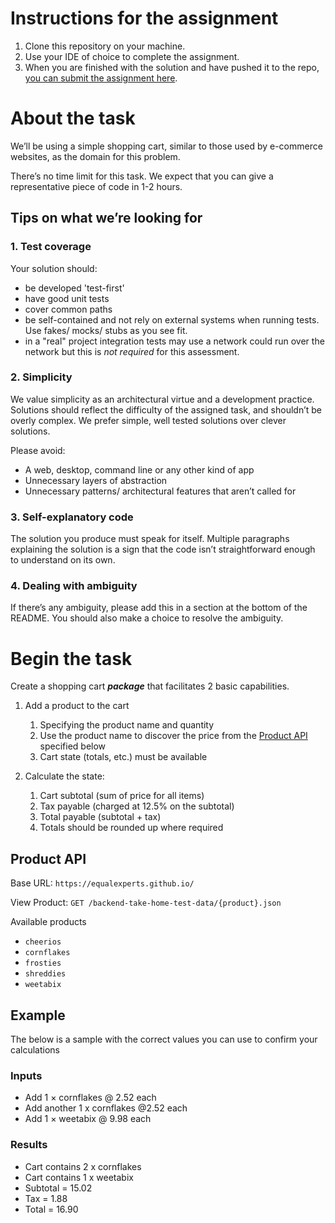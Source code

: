 # Instructions for the assignment
1. Clone this repository on your machine.
1. Use your IDE of choice to complete the assignment.
1. When you are finished with the solution and have pushed it to the repo, [you can submit the assignment here](https://app.snapcode.review/submission_links/b1c9b0a9-d207-4cce-b131-a4779db814f7).

# About the task

We’ll be using a simple shopping cart, similar to those used by e-commerce websites, as the domain for this problem.

There’s no time limit for this task. We expect that you can give a representative piece of code in 1-2 hours.

## Tips on what we’re looking for

### 1. Test coverage

Your solution should:

- be developed 'test-first'
- have good unit tests
- cover common paths
- be self-contained and not rely on external systems when running tests. Use fakes/ mocks/ stubs as you see fit.
- in a "real" project integration tests may use a network could run over the network but this is *not required* for this assessment.

### 2. Simplicity

We value simplicity as an architectural virtue and a development practice. Solutions should reflect the difficulty of the assigned task, and shouldn’t be overly complex. We prefer simple, well tested solutions over clever solutions.

Please avoid:
- A web, desktop, command line or any other kind of app
- Unnecessary layers of abstraction
- Unnecessary patterns/ architectural features that aren’t called for

### 3. Self-explanatory code

The solution you produce must speak for itself. Multiple paragraphs explaining the solution is a sign that the code isn’t straightforward enough to understand on its own.

### 4. Dealing with ambiguity

If there’s any ambiguity, please add this in a section at the bottom of the README. You should also make a choice to resolve the ambiguity.

# Begin the task

Create a shopping cart ***package*** that facilitates 2 basic capabilities.

1. Add a product to the cart
   1. Specifying the product name and quantity
   2. Use the product name to discover the price from the [Product API](#product-api) specified below
   3. Cart state (totals, etc.) must be available

2. Calculate the state:
   1. Cart subtotal (sum of price for all items)
   2. Tax payable (charged at 12.5% on the subtotal)
   3. Total payable (subtotal + tax)
   4. Totals should be rounded up where required

## Product API

Base URL: `https://equalexperts.github.io/`

View Product: `GET /backend-take-home-test-data/{product}.json`

Available products
* `cheerios`
* `cornflakes`
* `frosties`
* `shreddies`
* `weetabix`

## Example
The below is a sample with the correct values you can use to confirm your calculations

### Inputs
* Add 1 × cornflakes @ 2.52 each
* Add another 1 x cornflakes @2.52 each
* Add 1 × weetabix @ 9.98 each
  
### Results  
* Cart contains 2 x cornflakes
* Cart contains 1 x weetabix
* Subtotal = 15.02
* Tax = 1.88
* Total = 16.90
